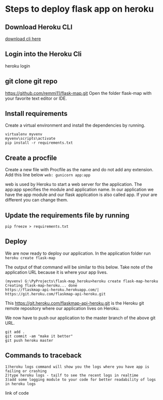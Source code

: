 # Steps to deploy flask app on heroku
## Download Heroku CLI  
[download cli here](https://devcenter.heroku.com/articles/heroku-cli )

## Login into the Heroku Cli 
heroku login

## git clone git repo
https://github.com/remmi11/flask-map.git
Open the folder flask-map  with your favorite text editor or IDE.

## Install requirements
Create a virtual environment and install the dependencies by running.
```
virtualenv myvenv
myvenv\scripts\activate
pip install -r requirements.txt
```

## Create a procfile
Create a new file with Procfile as the name and do not add any extension. Add this line below
```web: gunicorn app:app```

web is used by Heroku to start a web server for the application. The app:app specifies the module and application name. In our application we have the app module and our flask application is also called app. If your are different you can change them.

## Update the requirements file by running
```pip freeze > requirements.txt```

## Deploy
We are now ready to deploy our application. In the application folder run
```heroku create flask-map```

The output of that command will be similar to this below. Take note of the application URL because it is where your app lives.
```
(myvenv) G:\PyProjects\flask-map_heroku>heroku create flask-map-heroku
Creating flask-map-heroku... done
https://flaskmap-api-heroku.herokuapp.com/| https://git.heroku.com/flaskmap-api-heroku.git
```

This https://git.heroku.com/flaskmap-api-heroku.git is the Heroku git remote repository where our application lives on Heroku. 

We now have to push our application to the master branch of the above git URL. 

```
git add .
git commit -am "make it better"
git push heroku master
```


## Commands to traceback
```
1)heroku logs command will show you the logs where you have app is failing or crashing
2)type heroku logs - tailf to see the recent logs in realtime
3)add some logging module to your code for better readability of logs in heroku logs
```

link of code
